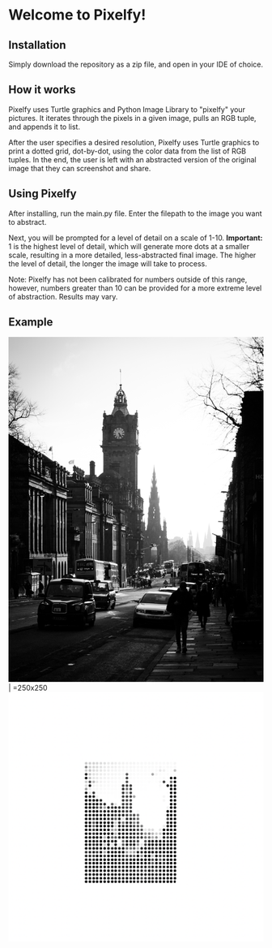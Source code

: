 # Welcome to Pixelfy!

## Installation
Simply download the repository as a zip file, and open in your IDE of choice.

## How it works
Pixelfy uses Turtle graphics and Python Image Library to "pixelfy" your pictures. It iterates through the pixels in a given image, pulls an RGB tuple, and appends it to list.

After the user specifies a desired resolution, Pixelfy uses Turtle graphics to print a dotted grid, dot-by-dot, using the color data from the list of RGB tuples. In the end, the user is left with an abstracted version of the original image that they can screenshot and share.

## Using Pixelfy
After installing, run the main.py file. Enter the filepath to the image you want to abstract.

Next, you will be prompted for a level of detail on a scale of 1-10. **Important:** 1 is the highest level of detail, which will generate more dots at a smaller scale, resulting in a more detailed, less-abstracted final image. The higher the level of detail, the longer the image will take to process.

Note: Pixelfy has not been calibrated for numbers outside of this range, however, numbers greater than 10 can be provided for a more extreme level of abstraction. Results may vary.

## Example
![alt text](https://github.com/kevbot606/pixelfy/blob/main/pic.jpg?raw=true)| =250x250
![alt text](https://github.com/kevbot606/pixelfy/blob/main/alt_pic.png?raw=true)




